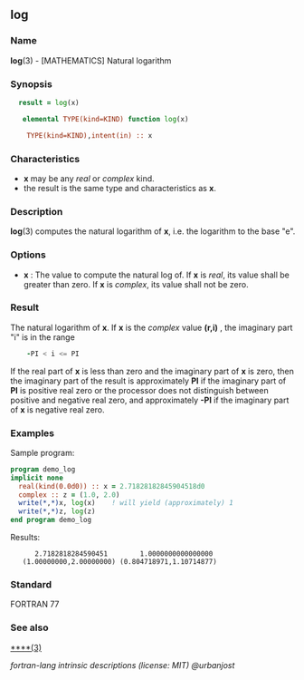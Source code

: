 ## log

### **Name**

**log**(3) - \[MATHEMATICS\] Natural logarithm

### **Synopsis**

```fortran
  result = log(x)
```

```fortran
   elemental TYPE(kind=KIND) function log(x)

    TYPE(kind=KIND),intent(in) :: x
```

### **Characteristics**

- **x** may be any _real_ or _complex_ kind.
- the result is the same type and characteristics as **x**.

### **Description**

**log**(3) computes the natural logarithm of **x**, i.e. the logarithm to
the base "e".

### **Options**

- **x**
  : The value to compute the natural log of.
  If **x** is _real_, its value shall be greater than zero.
  If **x** is _complex_, its value shall not be zero.

### **Result**

The natural logarithm of **x**.
If **x** is the _complex_ value **(r,i)** , the imaginary part "i" is in the range

```fortran
    -PI < i <= PI
```

If the real part of **x** is less than zero and the imaginary part of
**x** is zero, then the imaginary part of the result is approximately
**PI** if the imaginary part of **PI** is positive real zero or the
processor does not distinguish between positive and negative real zero,
and approximately **-PI** if the imaginary part of **x** is negative
real zero.

### **Examples**

Sample program:

```fortran
program demo_log
implicit none
  real(kind(0.0d0)) :: x = 2.71828182845904518d0
  complex :: z = (1.0, 2.0)
  write(*,*)x, log(x)    ! will yield (approximately) 1
  write(*,*)z, log(z)
end program demo_log
```

Results:

```text
      2.7182818284590451        1.0000000000000000
   (1.00000000,2.00000000) (0.804718971,1.10714877)
```

### **Standard**

FORTRAN 77

### **See also**

[\*\*\*\*(3)](#)

_fortran-lang intrinsic descriptions (license: MIT) \@urbanjost_

